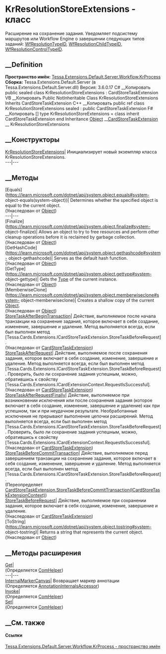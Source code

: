 # KrResolutionStoreExtensions - класс
Расширение на сохранение задания. Уведомляет подсистему маршрутов или Workflow
Engine о завершении следующих типов заданий:
[WfResolutionTypeID](F_Tessa_Extensions_Default_Shared_DefaultTaskTypes_WfResolutionTypeID.htm),
[WfResolutionChildTypeID](F_Tessa_Extensions_Default_Shared_DefaultTaskTypes_WfResolutionChildTypeID.htm),
[WfResolutionControlTypeID](F_Tessa_Extensions_Default_Shared_DefaultTaskTypes_WfResolutionControlTypeID.htm).
## __Definition
 **Пространство имён:**
[Tessa.Extensions.Default.Server.Workflow.KrProcess](N_Tessa_Extensions_Default_Server_Workflow_KrProcess.htm)  
 **Сборка:** Tessa.Extensions.Default.Server (в
Tessa.Extensions.Default.Server.dll) Версия: 3.6.0.17
C# __Копировать
     public sealed class KrResolutionStoreExtensions : CardStoreTaskExtension
VB __Копировать
     Public NotInheritable Class KrResolutionStoreExtensions
    	Inherits CardStoreTaskExtension
C++ __Копировать
     public ref class KrResolutionStoreExtensions sealed : public CardStoreTaskExtension
F# __Копировать
     [<SealedAttribute>]
    type KrResolutionStoreExtensions = 
        class
            inherit CardStoreTaskExtension
        end
Inheritance
    [Object](https://learn.microsoft.com/dotnet/api/system.object) __[CardStoreTaskExtension](T_Tessa_Cards_Extensions_CardStoreTaskExtension.htm) __ KrResolutionStoreExtensions
##  __Конструкторы
[KrResolutionStoreExtensions](M_Tessa_Extensions_Default_Server_Workflow_KrProcess_KrResolutionStoreExtensions__ctor.htm)|
Инициализирует новый экземпляр класса KrResolutionStoreExtensions.  
---|---  
## __Методы
[Equals](https://learn.microsoft.com/dotnet/api/system.object.equals#system-
object-equals\(system-object\))| Determines whether the specified object is
equal to the current object.  
(Унаследован от
[Object](https://learn.microsoft.com/dotnet/api/system.object))  
---|---  
[Finalize](https://learn.microsoft.com/dotnet/api/system.object.finalize#system-
object-finalize)| Allows an object to try to free resources and perform other
cleanup operations before it is reclaimed by garbage collection.  
(Унаследован от
[Object](https://learn.microsoft.com/dotnet/api/system.object))  
[GetHashCode](https://learn.microsoft.com/dotnet/api/system.object.gethashcode#system-
object-gethashcode)| Serves as the default hash function.  
(Унаследован от
[Object](https://learn.microsoft.com/dotnet/api/system.object))  
[GetType](https://learn.microsoft.com/dotnet/api/system.object.gettype#system-
object-gettype)| Gets the
[Type](https://learn.microsoft.com/dotnet/api/system.type) of the current
instance.  
(Унаследован от
[Object](https://learn.microsoft.com/dotnet/api/system.object))  
[MemberwiseClone](https://learn.microsoft.com/dotnet/api/system.object.memberwiseclone#system-
object-memberwiseclone)| Creates a shallow copy of the current
[Object](https://learn.microsoft.com/dotnet/api/system.object).  
(Унаследован от
[Object](https://learn.microsoft.com/dotnet/api/system.object))  
[StoreTaskAfterBeginTransaction](M_Tessa_Cards_Extensions_CardStoreTaskExtension_StoreTaskAfterBeginTransaction.htm)|
Действие, выполняемое после начала транзакции на сохранение задания, которое
включает в себя создание, изменение, завершение и удаление. Метод выполняется
всегда, если был выполнен метод
[Tessa.Cards.Extensions.ICardStoreTaskExtension.StoreTaskBeforeRequest].  
(Унаследован от
[CardStoreTaskExtension](T_Tessa_Cards_Extensions_CardStoreTaskExtension.htm))  
[StoreTaskAfterRequest](M_Tessa_Cards_Extensions_CardStoreTaskExtension_StoreTaskAfterRequest.htm)|
Действие, выполняемое после сохранения задания, которое включает в себя
создание, изменение, завершение и удаление. Метод выполняется всегда, если был
выполнен метод
[Tessa.Cards.Extensions.ICardStoreTaskExtension.StoreTaskBeforeRequest].
Проверить, было ли сохранение задания успешным, можно, обратившись к свойству
[Tessa.Cards.Extensions.ICardExtensionContext.RequestIsSuccessful].  
(Унаследован от
[CardStoreTaskExtension](T_Tessa_Cards_Extensions_CardStoreTaskExtension.htm))  
[StoreTaskAfterRequestFinally](M_Tessa_Cards_Extensions_CardStoreTaskExtension_StoreTaskAfterRequestFinally.htm)|
Действие, выполняемое при возникновении исключения или после сохранения
задания (которое включает в себя создание, изменение, завершение и удаление)
как при успешном, так и при неудачном результате. Необработанные исключения не
прерывают выполнение цепочки расширений. Метод выполняется всегда, если был
выполнен метод
[Tessa.Cards.Extensions.ICardStoreTaskExtension.StoreTaskBeforeRequest].
Проверить, было ли сохранение задания успешным, можно, обратившись к свойству
[Tessa.Cards.Extensions.ICardExtensionContext.RequestIsSuccessful].  
(Унаследован от
[CardStoreTaskExtension](T_Tessa_Cards_Extensions_CardStoreTaskExtension.htm))  
[StoreTaskBeforeCommitTransaction](M_Tessa_Extensions_Default_Server_Workflow_KrProcess_KrResolutionStoreExtensions_StoreTaskBeforeCommitTransaction.htm)|
Действие, выполняемое перед завершением транзакции на сохранение задания,
которое включает в себя создание, изменение, завершение и удаление. Метод
выполняется всегда, если был выполнен метод
[Tessa.Cards.Extensions.ICardStoreTaskExtension.StoreTaskBeforeRequest].  
(Переопределяет
[CardStoreTaskExtension.StoreTaskBeforeCommitTransaction(ICardStoreTaskExtensionContext)](M_Tessa_Cards_Extensions_CardStoreTaskExtension_StoreTaskBeforeCommitTransaction.htm))  
[StoreTaskBeforeRequest](M_Tessa_Cards_Extensions_CardStoreTaskExtension_StoreTaskBeforeRequest.htm)|
Действие, выполняемое при сохранении задания, которое включает в себя
создание, изменение, завершение и удаление.  
(Унаследован от
[CardStoreTaskExtension](T_Tessa_Cards_Extensions_CardStoreTaskExtension.htm))  
[ToString](https://learn.microsoft.com/dotnet/api/system.object.tostring#system-
object-tostring)| Returns a string that represents the current object.  
(Унаследован от
[Object](https://learn.microsoft.com/dotnet/api/system.object))  
##  __Методы расширения
[Get](M_Tessa_Extensions_Default_Client_EDS_ComHelper_Get.htm)|  
(Определяется
[ComHelper](T_Tessa_Extensions_Default_Client_EDS_ComHelper.htm))  
---|---  
[InternalMarkerCanvas](M_Tessa_UI_Views_Charting_Annotations_AnnotationInternalsAccessor_InternalMarkerCanvas.htm)|
Возвращает маркер аннотации  
(Определяется
[AnnotationInternalsAccessor](T_Tessa_UI_Views_Charting_Annotations_AnnotationInternalsAccessor.htm))  
[Invoke](M_Tessa_Extensions_Default_Client_EDS_ComHelper_Invoke.htm)|  
(Определяется
[ComHelper](T_Tessa_Extensions_Default_Client_EDS_ComHelper.htm))  
[Set](M_Tessa_Extensions_Default_Client_EDS_ComHelper_Set.htm)|  
(Определяется
[ComHelper](T_Tessa_Extensions_Default_Client_EDS_ComHelper.htm))  
##  __См. также
#### Ссылки
[Tessa.Extensions.Default.Server.Workflow.KrProcess - пространство
имён](N_Tessa_Extensions_Default_Server_Workflow_KrProcess.htm)
